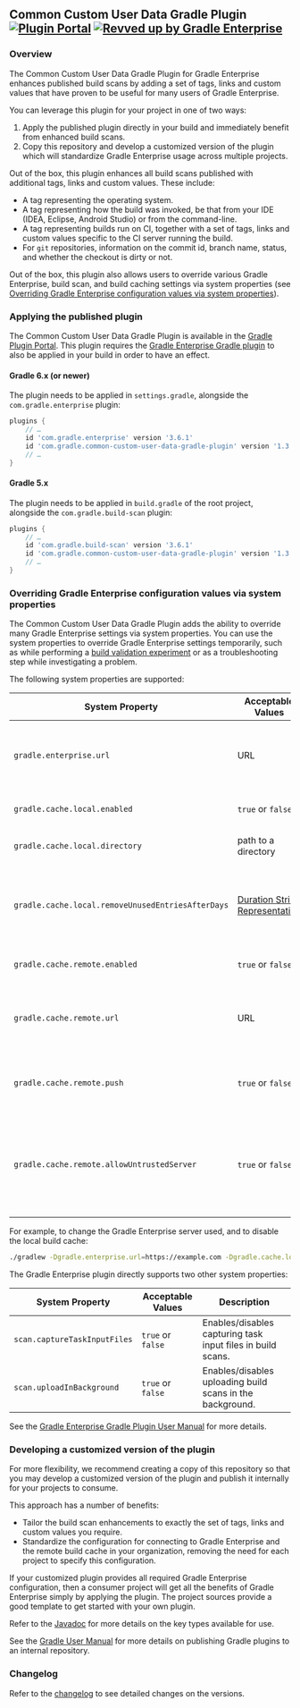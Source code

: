 ## Common Custom User Data Gradle Plugin [![Plugin Portal](https://img.shields.io/maven-metadata/v?metadataUrl=https://plugins.gradle.org/m2/com/gradle/common-custom-user-data-gradle-plugin/maven-metadata.xml&label=Plugin%20Portal)](https://plugins.gradle.org/plugin/com.gradle.common-custom-user-data-gradle-plugin) [![Revved up by Gradle Enterprise](https://img.shields.io/badge/Revved%20up%20by-Gradle%20Enterprise-06A0CE?logo=Gradle&labelColor=02303A)](https://ge.gradle.org/scans)

### Overview

The Common Custom User Data Gradle Plugin for Gradle Enterprise enhances published build scans
by adding a set of tags, links and custom values that have proven to be useful for many users of Gradle Enterprise.

You can leverage this plugin for your project in one of two ways:
1. Apply the published plugin directly in your build and immediately benefit from enhanced build scans.
2. Copy this repository and develop a customized version of the plugin which will standardize Gradle Enterprise usage across multiple projects.

Out of the box, this plugin enhances all build scans published with additional tags, links and custom values. These include:
- A tag representing the operating system.
- A tag representing how the build was invoked, be that from your IDE (IDEA, Eclipse, Android Studio) or from the command-line.
- A tag representing builds run on CI, together with a set of tags, links and custom values specific to the CI server running the build.
- For `git` repositories, information on the commit id, branch name, status, and whether the checkout is dirty or not.

Out of the box, this plugin also allows users to override various Gradle Enterprise, build scan, and build caching settings via
system properties (see [Overriding Gradle Enterprise configuration values via system properties](#overriding_gradle_enterprise_configuration_values_via_system_properties)).

### Applying the published plugin

The Common Custom User Data Gradle Plugin is available in the [Gradle Plugin Portal](https://plugins.gradle.org/plugin/com.gradle.common-custom-user-data-gradle-plugin). This plugin
requires the [Gradle Enterprise Gradle plugin](https://plugins.gradle.org/plugin/com.gradle.enterprise) to also be applied in your build in order to have an effect.

#### Gradle 6.x (or newer)

The plugin needs to be applied in `settings.gradle`, alongside the `com.gradle.enterprise` plugin:

```groovy
plugins {
    // …
    id 'com.gradle.enterprise' version '3.6.1'
    id 'com.gradle.common-custom-user-data-gradle-plugin' version '1.3'
    // …
}
```

#### Gradle 5.x

The plugin needs to be applied in `build.gradle` of the root project, alongside the `com.gradle.build-scan` plugin:

```groovy
plugins {
    // …
    id 'com.gradle.build-scan' version '3.6.1'
    id 'com.gradle.common-custom-user-data-gradle-plugin' version '1.3'
    // …
}
```

### Overriding Gradle Enterprise configuration values via system properties

The Common Custom User Data Gradle Plugin adds the ability to override many Gradle Enterprise settings via system properties.
You can use the system properties to override Gradle Enterprise settings temporarily, such as while performing a
[build validation experiment](../build-validation) or as a troubleshooting step while investigating a problem.

The following system properties are supported:

|System Property                            | Acceptable Values   | Description
|-------------------------------------------|---------------------|------------
|`gradle.enterprise.url`                    | URL                 | Sets the URL of the Gradle Enterprise server, primarily for publishing build scans.
|`gradle.cache.local.enabled`               | `true` or `false`   | Enables/disables the local build cache.
|`gradle.cache.local.directory`             | path to a directory | Sets the location of the local build cache.
|`gradle.cache.local.removeUnusedEntriesAfterDays` | [Duration String Representation](https://docs.oracle.com/en/java/javase/11/docs/api/java.base/java/time/Duration.html#parse(java.lang.CharSequence)) | Sets how long local build cache entries are allowed to exist before they are deleted automatically.
|`gradle.cache.remote.enabled`              | `true` or `false`   | Enables/disables the remote build cache.
|`gradle.cache.remote.url`                  | URL | Sets the URL of the remote cache node. Assumes the remote cache is a HTTPBuildCache.
|`gradle.cache.remote.push`                 | `true` or `false`   | Enables/disables pushing (storing) new entries in the remote build cache.
|`gradle.cache.remote.allowUntrustedServer` | `true` or `false`   | Enables/disables accepting insecure (e.g., self-signed) SSL certificates when connecting to the remote build cache node via HTTPS.

For example, to change the Gradle Enterprise server used, and to disable the local build cache:

```bash
./gradlew -Dgradle.enterprise.url=https://example.com -Dgradle.cache.local.enabled=false build
```

The Gradle Enterprise plugin directly supports two other system properties:

|System Property                            | Acceptable Values   | Description
|-------------------------------------------|---------------------|------------
|`scan.captureTaskInputFiles`               | `true` or `false`   | Enables/disables capturing task input files in build scans.
|`scan.uploadInBackground`                  | `true` or `false`   | Enables/disables uploading build scans in the background.

See the [Gradle Enterprise Gradle Plugin User Manual](https://docs.gradle.com/enterprise/gradle-plugin/) for more details.

### Developing a customized version of the plugin

For more flexibility, we recommend creating a copy of this repository so that you may develop a customized version of the plugin and publish it internally for your projects to consume.

This approach has a number of benefits:
- Tailor the build scan enhancements to exactly the set of tags, links and custom values you require.
- Standardize the configuration for connecting to Gradle Enterprise and the remote build cache in your organization, removing the need for each project to specify this configuration.

If your customized plugin provides all required Gradle Enterprise configuration, then a consumer project will get all the benefits of Gradle Enterprise simply by applying the plugin. The
project sources provide a good template to get started with your own plugin.

Refer to the [Javadoc](https://docs.gradle.com/enterprise/gradle-plugin/api/) for more details on the key types available for use.

See the [Gradle User Manual](https://docs.gradle.org/current/userguide/publishing_gradle_plugins.html#custom-plugin-repositories) for more details on publishing Gradle plugins to an internal repository.

### Changelog

Refer to the [changelog](https://github.com/gradle/gradle-enterprise-build-config-samples/blob/master/common-custom-user-data-gradle-plugin/CHANGELOG.md) to see detailed changes on the versions.

